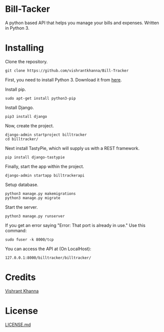 # Bill-Tacker
A python based API that helps you manage your bills and expenses. Written in Python 3.

# Installing
Clone the repository.
```
git clone https://github.com/vishrantkhanna/Bill-Tracker
```
First, you need to install Python 3.
Download it from [here](https://www.python.org/).

Install pip.
```
sudo apt-get install python3-pip
```

Install Django.
```
pip3 install django
```

Now, create the project.
```
django-admin startproject billtracker
cd billtracker/
```

Next install TastyPie, which will supply us with a REST framework.
```
pip install django-tastypie
```

Finally, start the app within the project.
```
django-admin startapp billtrackerapi
```

Setup database.
```
python3 manage.py makemigrations
python3 manage.py migrate
```

Start the server.
```
python3 manage.py runserver
```

If you get an error saying "Error: That port is already in use." Use this command:
```
sudo fuser -k 8000/tcp
```

You can access the API at (On LocalHost):
```
127.0.0.1:8000/billtracker/billtracker/
```

# Credits
[Vishrant Khanna](https://github.com/vishrantkhanna)

# License
[LICENSE.md](https://github.com/vishrantkhanna/Bill-Tracker/blob/master/LICENSE.md)
